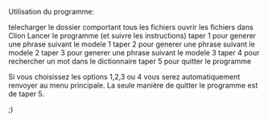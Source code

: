 Utilisation du programme:

telecharger le dossier comportant tous les fichiers
ouvrir les fichiers dans Clion
Lancer le programme (et suivre les instructions)
taper 1 pour generer une phrase suivant le modele 1
taper 2 pour generer une phrase suivant le modele 2
taper 3 pour generer une phrase suivant le modele 3
taper 4 pour rechercher un mot dans le dictionnaire
taper 5 pour quitter le programme

Si vous choisissez les options 1,2,3 ou 4 vous serez automatiquement 
renvoyer au menu principale.
La seule manière de quitter le programme est de taper 5.

;)

